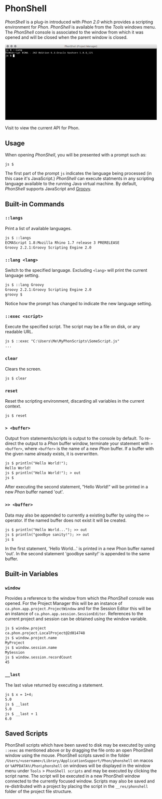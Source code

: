 # PhonShell

*PhonShell* is a plug-in introduced with *Phon 2.0* which provides a scripting environment for *Phon*.  *PhonShell* is available from the *Tools* windows menu. The *PhonShell* console is associated to the window from which it was opened and will be closed when the parent window is closed.

![../images/PhonShell.png](./images/phonshell.png)

Visit [](https://www.phon.ca/apidocs/) to view the current API for Phon.

## Usage

When opening *PhonShell*, you will be presented with a prompt such as:

```
js $
```

The first part of the prompt ```js``` indicates the language being processed (in this case it's JavaScript.)  *PhonShell* can execute statments in any scripting language available to the running Java virtual machine.  By default, *PhonShell* supports JavaScript and [Groovy](http://groovy.codehaus.org).

## Built-in Commands

### ```::langs```

Print a list of available languages.

```
js $ ::langs
ECMAScript 1.8:Mozilla Rhino 1.7 release 3 PRERELEASE
Groovy 2.2.1:Groovy Scripting Engine 2.0
```

### ```::lang <lang>```

Switch to the specified language.  Excluding ```<lang>``` will print the current language setting.

```
js $ ::lang Groovy
Groovy 2.2.1:Groovy Scripting Engine 2.0
groovy $
```

Notice how the prompt has changed to indicate the new language setting.

### ```::exec <script>```

Execute the specified script.  The script may be a file on disk, or any readable URL.

```
js $ ::exec "C:\Users\Me\MyPhonScripts\SomeScript.js"
...
```

### ```clear```

Clears the screen.

```
js $ clear
```

### ```reset```

Reset the scripting environment, discarding all variables in the current context.

```
js $ reset
```

### ```> <buffer>```

Output from statements/scripts is output to the console by default.  To re-direct the output to a *Phon* buffer window, terminate your statement with ```> <buffer>```, where ```<buffer>``` is the name of a new *Phon* buffer.  If a buffer with the given name already exists, it is overwritten.

```
js $ println("Hello World!");
Hello World!
js $ println("Hello World!"); > out
js $
```

After executing the second statement, "Hello World!" will be printed in a new *Phon* buffer named 'out'.

### ```>> <buffer>```

Data may also be appended to currently a existing buffer by using the ```>>``` operator.  If the named buffer does not exist it will be created.

```
js $ println("Hello World..."); >> out
js $ println("goodbye sanity!"); >> out
js $
```

In the first statement, 'Hello World...' is printed in a new Phon buffer named 'out'.  In the second statement 'goodbye sanity!' is appended to the same buffer.

## Built-in Variables

### ```window```

Provides a reference to the window from which the *PhonShell* console was opened.  For the Project Manager this will be an instance of ```ca.phon.app.project.ProjectWindow``` and for the Session Editor this will be an instance of ```ca.phon.app.session.SessionEditor```.  References to the current project and session can be obtained using the window variable.

```
js $ window.project
ca.phon.project.LocalProject@2d014748
js $ window.project.name
MyProject
js $ window.session.name
MySession
js $ window.session.recordCount
45
```

### ```__last``` 

The last value returned by executing a statement.

```
js $ x = 1+4;
5.0
js $ __last
5.0
js $ __last + 1
6.0
```

## Saved Scripts

PhonShell scripts which have been saved to disk may be executed by using ```::exec``` as mentioned above or by dragging the file onto an open PhonShell window using the mouse.  PhonShell scripts saved in the folder ```/Users/<username>/Library/ApplicationSupport/Phon/phonshell``` on macos or ```%APPDATA%\Phon\phonshell``` on windows will be displayed in the window menu under ```Tools``` > ```PhonShell scripts``` and may be executed by clicking the script name. The script will be executed in a new PhonShell window connected to the currently focused window. Scripts may also be saved and re-distributed with a project by placing the script in the ```__res/phonshell``` folder of the project file structure.
